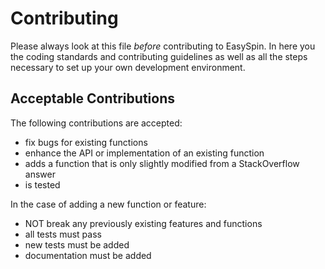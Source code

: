 # Contributing

Please always look at this file *before* contributing to EasySpin.
In here you the coding standards and contributing guidelines as well as all the steps necessary to set up your own development environment. 

## Acceptable Contributions

The following contributions are accepted:

- fix bugs for existing functions
- enhance the API or implementation of an existing function
- adds a function that is only slightly modified from a StackOverflow answer
- is tested

In the case of adding a new function or feature:

- NOT break any previously existing features and functions
- all tests must pass
- new tests must be added
- documentation must be added